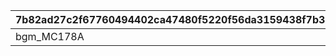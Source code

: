 |7b82ad27c2f67760494402ca47480f5220f56da3159438f7b33c65a7b33ebf15|77f346de04273b582c3c025129c517b6828f4ea1492a48acfdb8b9f539032980|15a768a273c4942a5d9097647c58becec128c81a42c9d588b27fdc59b3a53f4e|11db061639b11af73049c5f5fec65f881a56458921907dfc228277d3b345e4f9|6a46db1028d03640aa73b2a0be899a4aa20e7ed2c8e2fe2f8c5504390be87c96|0273d5acf639927a4f02c6a1fede25942659f440d9e983973634a9956b758191|1f573003c59ff8ebabd66ec43abd1ac3103f70f22152d4071840f168e6312c15|83824210ddd6079e622c4d513ce6f9f4dd7444d57f37a1035a2c01903f8ccd9f|91a3f56e53d72c7d5daeb4fdb5e671f0af86196f0107048932fac0eae6f1d4d7|a8a349e1c8ad962196569a947ab2eb0c6c47d72a91c2143fc62c4df280ef546a|38d0d61d27ed88915bf5234b79b3661415da24749825c3f83380d565ffb0b66c|fe9a55e24caca3e0ad19f6a7cb40314990ea0771bf362beae2120e0699f66840|
| --- | --- | --- | --- | --- | --- | --- | --- | --- | --- | --- | --- |
|bgm_MC178A|2024/08/10 21:00:00|2000002|bgm_MC178B|2024/08/26 14:59:59|2209007|1|2209006|2024/08/20 11:59:59|2024/08/21 11:59:59|9000004|2024/08/16 12:00:00|